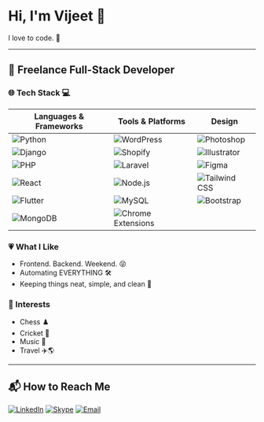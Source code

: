 # Hi, I'm Vijeet 👋

I love to code. 🚀

---

## 💼 Freelance Full-Stack Developer

### 🌐 Tech Stack 💻

| **Languages & Frameworks**   | **Tools & Platforms**        | **Design**             |
|-----------------------------|------------------------------|------------------------|
| ![Python](https://img.shields.io/badge/-Python-3776AB?logo=python&logoColor=white)         | ![WordPress](https://img.shields.io/badge/-WordPress-21759B?logo=wordpress&logoColor=white)   | ![Photoshop](https://img.shields.io/badge/-Photoshop-31A8FF?logo=adobe-photoshop&logoColor=white) |
| ![Django](https://img.shields.io/badge/-Django-092E20?logo=django&logoColor=white)          | ![Shopify](https://img.shields.io/badge/-Shopify-7AB55C?logo=shopify&logoColor=white)         | ![Illustrator](https://img.shields.io/badge/-Illustrator-FF9A00?logo=adobe-illustrator&logoColor=white) |
| ![PHP](https://img.shields.io/badge/-PHP-777BB4?logo=php&logoColor=white)                 | ![Laravel](https://img.shields.io/badge/-Laravel-FF2D20?logo=laravel&logoColor=white)         | ![Figma](https://img.shields.io/badge/-Figma-F24E1E?logo=figma&logoColor=white)      |
| ![React](https://img.shields.io/badge/-React-61DAFB?logo=react&logoColor=white)            | ![Node.js](https://img.shields.io/badge/-Node.js-339933?logo=node.js&logoColor=white)         | ![Tailwind CSS](https://img.shields.io/badge/-Tailwind%20CSS-06B6D4?logo=tailwind-css&logoColor=white) |
| ![Flutter](https://img.shields.io/badge/-Flutter-02569B?logo=flutter&logoColor=white)      | ![MySQL](https://img.shields.io/badge/-MySQL-4479A1?logo=mysql&logoColor=white)               | ![Bootstrap](https://img.shields.io/badge/-Bootstrap-7952B3?logo=bootstrap&logoColor=white)    |
| ![MongoDB](https://img.shields.io/badge/-MongoDB-47A248?logo=mongodb&logoColor=white)      | ![Chrome Extensions](https://img.shields.io/badge/-Chrome%20Extensions-4285F4?logo=google-chrome&logoColor=white)  |  |

### 💗 What I Like

- Frontend. Backend. Weekend. 😝
- Automating EVERYTHING 🛠️
- Keeping things neat, simple, and clean 🧹

### 🎯 Interests

- Chess ♟️
- Cricket 🏏
- Music 🎵
- Travel ✈️🌎

---

## 📬 How to Reach Me

[![LinkedIn](https://img.shields.io/badge/-LinkedIn-0A66C2?logo=linkedin&logoColor=white)](https://www.linkedin.com/in/vijarp)
[![Skype](https://img.shields.io/badge/-Skype-00AFF0?logo=skype&logoColor=white)](skype:vijarp1?chat)
[![Email](https://img.shields.io/badge/-Email-EA4335?logo=gmail&logoColor=white)](mailto:vijeetdeliwala@gmail.com)

